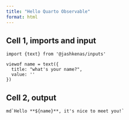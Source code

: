 ```yaml
---
title: "Hello Quarto Observable"
format: html
---
```


## Cell 1, imports and input

```{observable}
import {text} from '@jashkenas/inputs'

viewof name = text({
  title: "what's your name?",
  value: ''
})
```

## Cell 2, output

```{observable}
md`Hello **${name}**, it's nice to meet you!`
```
